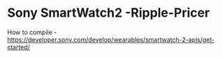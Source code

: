 Sony SmartWatch2 -Ripple-Pricer
========================


How to compile - https://developer.sony.com/develop/wearables/smartwatch-2-apis/get-started/
